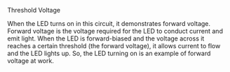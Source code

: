 
Threshold Voltage

When the LED turns on in this circuit, it demonstrates forward voltage. Forward voltage is the voltage required for the LED to conduct current and emit light. When the LED is forward-biased and the voltage across it reaches a certain threshold (the forward voltage), it allows current to flow and the LED lights up. So, the LED turning on is an example of forward voltage at work.
